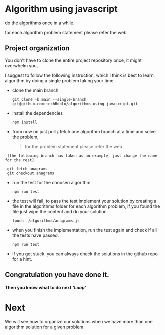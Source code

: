 # Algorithm using javascript

do the algorithms once in a while.

for each algorithm problem statement please refer the web

## Project organization

You don't have to clone the entire project repository once, it might overwhelm
you,

I suggest to follow the following instruction, which i think is best to learn
algorithm by doing a single problem taking your time.

- clone the main branch

  `git clone -b main --single-branch git@github.com:techBoolo/algorithms-using-javascript.git`

- install the dependencies

  `npm install`

- from now on just pull / fetch one algorithm branch at a time and solve the problem,

  > for the problem statement please refer the web.

 ```
  [the following branch has taken as an example, just change the name for the rest]

  git fetch anagrams
  git checkout anagrams
``` 

- run the test for the choosen algorithm

  `npm run test`

- the test will fail, to pass the test implement your solution by creating a
  file in the algorithms folder for each algorithm problem, if you found the
file just wipe the content and do your solution

  `touch ./algorithms/anagrams.js`

- when you finish the implementation, run the test again and check if all the
  tests have passed.

  `npm run test`

- if you get stuck. you can always check the solutions in the github repo for a hint.

## Congratulation you have done it.

#### Then you know what to do next  _**'Loop'**_

# Next

We will see how to organize our solutions when we have more than one algorithm solution
for a given problem.
